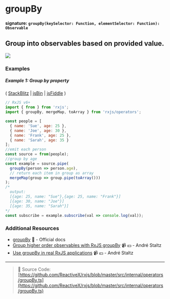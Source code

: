 # groupBy

#### signature: `groupBy(keySelector: Function, elementSelector: Function): Observable`

## Group into observables based on provided value.

<div class="ua-ad"><a href="https://ultimateangular.com/?ref=76683_kee7y7vk"><img src="https://ultimateangular.com/assets/img/banners/ua-leader.svg"></a></div>

### Examples

##### Example 1: Group by property

( [StackBlitz](https://stackblitz.com/edit/typescript-j7mjt7?file=index.ts&devtoolsheight=50) |
[jsBin](http://jsbin.com/buworowuye/edit?js,console) |
[jsFiddle](https://jsfiddle.net/btroncone/utncxxvf/) )

```js
// RxJS v6+
import { from } from 'rxjs';
import { groupBy, mergeMap, toArray } from 'rxjs/operators';

const people = [
  { name: 'Sue', age: 25 },
  { name: 'Joe', age: 30 },
  { name: 'Frank', age: 25 },
  { name: 'Sarah', age: 35 }
];
//emit each person
const source = from(people);
//group by age
const example = source.pipe(
  groupBy(person => person.age),
  // return each item in group as array
  mergeMap(group => group.pipe(toArray()))
);
/*
  output:
  [{age: 25, name: "Sue"},{age: 25, name: "Frank"}]
  [{age: 30, name: "Joe"}]
  [{age: 35, name: "Sarah"}]
*/
const subscribe = example.subscribe(val => console.log(val));
```

### Additional Resources

* [groupBy](http://reactivex.io/rxjs/class/es6/Observable.js~Observable.html#instance-method-groupBy)
  :newspaper: - Official docs
* [Group higher order observables with RxJS groupBy](https://egghead.io/lessons/rxjs-group-higher-order-observables-with-rxjs-groupby?course=use-higher-order-observables-in-rxjs-effectively)
  :video_camera: :dollar: - André Staltz
* [Use groupBy in real RxJS applications](https://egghead.io/lessons/rxjs-use-groupby-in-real-rxjs-applications?course=use-higher-order-observables-in-rxjs-effectively)
  :video_camera: :dollar: - André Staltz

---

> :file_folder: Source Code:
> [https://github.com/ReactiveX/rxjs/blob/master/src/internal/operators/groupBy.ts](https://github.com/ReactiveX/rxjs/blob/master/src/internal/operators/groupBy.ts)
